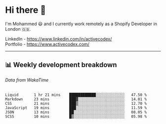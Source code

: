 # Hi there 👋

I'm Mohammed 😃 and I currently work remotely as a Shopify Developer in London 🇬🇧.

LinkedIn - https://www.linkedin.com/in/activecodex/
<br/>
Portfolio - https://www.activecodex.com/

---

## 📊 Weekly development breakdown
###### Data from WakaTime

<!--START_SECTION:waka-->

```text
Liquid       1 hr 21 mins    ████████████░░░░░░░░░░░░░   47.50 %
Markdown     23 mins         ███▓░░░░░░░░░░░░░░░░░░░░░   14.01 %
CSS          21 mins         ███▒░░░░░░░░░░░░░░░░░░░░░   12.70 %
JavaScript   19 mins         ███░░░░░░░░░░░░░░░░░░░░░░   11.59 %
JSON         13 mins         ██░░░░░░░░░░░░░░░░░░░░░░░   08.05 %
SCSS         10 mins         █▒░░░░░░░░░░░░░░░░░░░░░░░   05.98 %
```

<!--END_SECTION:waka-->
